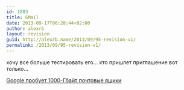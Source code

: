 ```yaml
---
id: 1883
title: GMail
date: 2013-09-17T06:28:44+02:00
author: alexrb
layout: revision
guid: http://alexrb.name/2013/09/95-revision-v1/
permalink: /2013/09/95-revision-v1/
---
```

хочу все больше тестировать его&#8230; кто пришлет приглашение вот только&#8230;

[Google пробует 1000-Гбайт почтовые ящики](http://zdnet.com.com/2100-1104_2-5215599.html)